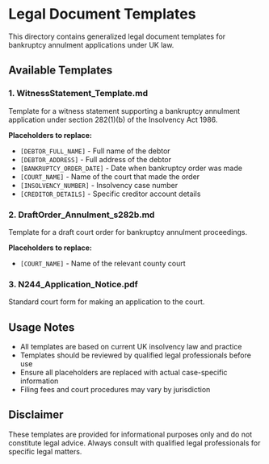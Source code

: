 # Legal Document Templates

This directory contains generalized legal document templates for bankruptcy annulment applications under UK law.

## Available Templates

### 1. WitnessStatement_Template.md
Template for a witness statement supporting a bankruptcy annulment application under section 282(1)(b) of the Insolvency Act 1986.

**Placeholders to replace:**
- `[DEBTOR_FULL_NAME]` - Full name of the debtor
- `[DEBTOR_ADDRESS]` - Full address of the debtor
- `[BANKRUPTCY_ORDER_DATE]` - Date when bankruptcy order was made
- `[COURT_NAME]` - Name of the court that made the order
- `[INSOLVENCY_NUMBER]` - Insolvency case number
- `[CREDITOR_DETAILS]` - Specific creditor account details

### 2. DraftOrder_Annulment_s282b.md
Template for a draft court order for bankruptcy annulment proceedings.

**Placeholders to replace:**
- `[COURT_NAME]` - Name of the relevant county court

### 3. N244_Application_Notice.pdf
Standard court form for making an application to the court.

## Usage Notes

- All templates are based on current UK insolvency law and practice
- Templates should be reviewed by qualified legal professionals before use
- Ensure all placeholders are replaced with actual case-specific information
- Filing fees and court procedures may vary by jurisdiction

## Disclaimer

These templates are provided for informational purposes only and do not constitute legal advice. Always consult with qualified legal professionals for specific legal matters.